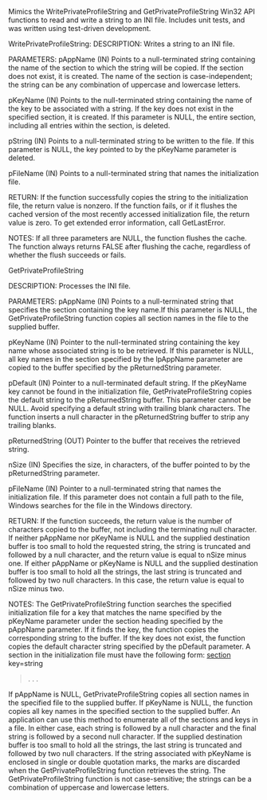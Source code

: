 Mimics the WritePrivateProfileString and GetPrivateProfileString Win32 API functions to read and write a string to an INI file.  Includes unit tests, and was written using test-driven development.

WritePrivateProfileString:
DESCRIPTION:  Writes a string to an INI file.

PARAMETERS:
pAppName (IN) Points to a null-terminated string containing the name of the section to which the string will be copied. If the section does not exist, it is created. The name of the section is case-independent; the string can be any combination of uppercase and lowercase letters.

pKeyName (IN) Points to the null-terminated string containing the name of the key to be associated with a string. If the key does not exist in the specified section, it is created. If this parameter is NULL, the entire section, including all entries within the section, is deleted.

pString (IN) Points to a null-terminated string to be written to the file. If this parameter is NULL, the key pointed to by the pKeyName parameter is deleted.

pFileName (IN) Points to a null-terminated string that names the initialization file.

RETURN:       If the function successfully copies the string to the initialization file, the return value is nonzero. If the function fails, or if it flushes the cached version of the most recently accessed initialization file, the return value is zero. To get extended error information, call GetLastError.

NOTES:        If all three parameters are NULL, the function flushes the cache. The function always returns FALSE after flushing the cache, regardless of whether the flush succeeds or fails.

GetPrivateProfileString

DESCRIPTION:  Processes the INI file.

PARAMETERS:
pAppName (IN) Points to a null-terminated string that specifies the section containing the key name.If this parameter is NULL, the GetPrivateProfileString function copies all section names in the file to the supplied buffer.

pKeyName (IN) Pointer to the null-terminated string containing the key name whose associated string is to be retrieved. If this parameter is NULL, all key names in the section specified by the lpAppName parameter are copied to the buffer specified by the pReturnedString parameter.

pDefault (IN) Pointer to a null-terminated default string. If the pKeyName key cannot be found in the initialization file, GetPrivateProfileString copies the default string to the pReturnedString buffer. This parameter cannot be NULL. Avoid specifying a default string with trailing blank characters. The function inserts a null character in the pReturnedString buffer to strip any trailing blanks.

pReturnedString (OUT) Pointer to the buffer that receives the retrieved string.

nSize (IN) Specifies the size, in characters, of the buffer pointed to by the pReturnedString parameter.

pFileName (IN) Pointer to a null-terminated string that names the initialization file. If this parameter does not contain a full path to the file, Windows searches for the file in the Windows directory.

RETURN:       If the function succeeds, the return value is the number of characters copied to the buffer, not including the terminating null character. If neither pAppName nor pKeyName is NULL and the supplied destination buffer is too small to hold the requested string, the string is truncated and followed by a null character, and the return value is equal to nSize minus one. If either pAppName or pKeyName is NULL and the supplied destination buffer is too small to hold all the strings, the last string is truncated and followed by two null characters. In this case, the return value is equal to nSize minus two.

NOTES:        The GetPrivateProfileString function searches the specified initialization file for a key that matches the name specified by the pKeyName parameter under the section heading specified by the pAppName parameter. If it finds the key, the function copies the corresponding string to the buffer. If the key does not exist, the function copies the default character string specified by the pDefault parameter. A section in the initialization file must have the following form:
[section](section.md)
key=string
> .
> .
> .

If pAppName is NULL, GetPrivateProfileString copies all section names in the specified file to the supplied buffer.
If pKeyName is NULL, the function copies all key names in the specified section to the supplied buffer. An application can use this method to enumerate all of the sections and keys in a file. In either case, each string is followed by a null character and the final string is followed by a second null character. If the supplied destination buffer is too small to hold all the strings, the last string is truncated and followed by two null characters. If the string associated with pKeyName is enclosed in single or double quotation marks, the marks are discarded when the GetPrivateProfileString function retrieves the string. The GetPrivateProfileString function is not case-sensitive; the strings can be a combination of uppercase and lowercase letters.